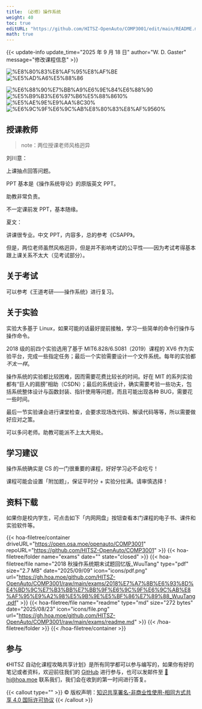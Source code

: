```yaml
---
title: （必修）操作系统
weight: 40
toc: true
editURL: "https://github.com/HITSZ-OpenAuto/COMP3001/edit/main/README.md"
math: true
---
```


{{< update-info update_time="2025 年 9 月 18 日" author="W. D. Gaster" message="修改课程信息" >}}

<!--
1. 通过 [Shields.io](https://shields.io/) 生成如下的徽章，标注课程的基本信息。
2. 请根据课程的具体内容增删仓库的子文件夹。子文件夹建议使用小写英文，如果需要附加说明，则添加 README.md。注意，添加 README 后 .gitkeep 文件仍需保留。
3. 关于课程的描述可以不止以下几个方面，酌情增删。
4. hoa.moe 生成本课程对应页面后，请将页面链接复制到 GitHub 仓库的 About/Website 中。
5. 可以在 GitHub 页面的 About/Topics 中为课程添加话题名称。
-->

<div class="hoa-badge">

![%E8%80%83%E8%AF%95%E8%AF%BE](https://img.shields.io/badge/%E8%80%83%E8%AF%95%E8%AF%BE-red)
![%E5%AD%A6%E5%88%86](https://img.shields.io/badge/%E5%AD%A6%E5%88%86-3-moccasin)

![%E6%88%90%E7%BB%A9%E6%9E%84%E6%88%90](https://img.shields.io/badge/%E6%88%90%E7%BB%A9%E6%9E%84%E6%88%90-gold)
![%E5%B9%B3%E6%97%B6%E5%88%8610%](https://img.shields.io/badge/%E5%B9%B3%E6%97%B6%E5%88%86-10%25-wheat)
![%E5%AE%9E%E9%AA%8C30%](https://img.shields.io/badge/%E5%AE%9E%E9%AA%8C-30%25-wheat)
![%E6%9C%9F%E6%9C%AB%E8%80%83%E8%AF%9560%](https://img.shields.io/badge/%E6%9C%9F%E6%9C%AB%E8%80%83%E8%AF%95-60%25-wheat)


</div>

## 授课教师

> note：两位授课老师风格迥异

刘川意：

上课抽点回答问题。

PPT 基本是《操作系统导论》的原版英文 PPT。

助教非常负责。

不一定课前发 PPT，基本随缘。

夏文：

讲课很专业。中文 PPT，内容多，总的参考《CSAPP》。

但是，两位老师虽然风格迥异，但是并不影响考试的公平性——因为考试考得基本跟上课关系不太大（见考试部分）。

## 关于考试

可以参考《王道考研——操作系统》进行复习。

## 关于实验

实验大多基于 Linux，如果可能的话最好提前接触，学习一些简单的命令行操作与操作命令。

2018 级的前四个实验选用了基于 MIT6.828/6.S081（2019）课程的 XV6 作为实验平台，完成一些指定任务；最后一个实验需要设计一个文件系统。每年的实验都*不太一样*。

操作系统的实验都比较困难，因而需要花费比较长的时间。好在 MIT 的系列实验都有“巨人的肩膀”相助（CSDN）；最后的系统设计，确实需要考验一些功夫，包括系统整体设计与函数封装、指针使用等问题，而且可能出现各种 BUG，需要花一些时间。

最后一节实验课会进行课堂检查，会要求现场改代码、解读代码等等，所以需要做好应对之策。

可以多问老师。助教可能派不上太大用处。

## 学习建议

操作系统确实是 CS 的一门很重要的课程，好好学习必不会吃亏！

课程可能会设置「附加题」，保证平时分 + 实验分拉满。请审慎选择！






## 资料下载

如果你是校内学生，可点击如下「内网网盘」按钮查看本门课程的电子书、课件和实验软件等。

{{< hoa-filetree/container driveURL="https://open.osa.moe/openauto/COMP3001" repoURL="https://github.com/HITSZ-OpenAuto/COMP3001" >}}
{{< hoa-filetree/folder name="exams" date="" state="closed" >}}
{{< hoa-filetree/file name="2018 秋操作系统期末试题回忆版_WuuTang" type="pdf" size="2.7 MB" date="2025/09/09" icon="icons/pdf.png" url="https://gh.hoa.moe/github.com/HITSZ-OpenAuto/COMP3001/raw/main/exams/2018%E7%A7%8B%E6%93%8D%E4%BD%9C%E7%B3%BB%E7%BB%9F%E6%9C%9F%E6%9C%AB%E8%AF%95%E9%A2%98%E5%9B%9E%E5%BF%86%E7%89%88_WuuTang.pdf" >}}
{{< hoa-filetree/file name="readme" type="md" size="272 bytes" date="2025/08/23" icon="icons/file.png" url="https://gh.hoa.moe/github.com/HITSZ-OpenAuto/COMP3001/raw/main/exams/readme.md" >}}
{{< /hoa-filetree/folder >}}
{{< /hoa-filetree/container >}}

## 参与

《HITSZ 自动化课程攻略共享计划》是所有同学都可以参与编写的，如果你有好的笔记或者资料，欢迎前往我们的 [GitHub](https://github.com/HITSZ-OpenAuto) 进行参与，也可以发邮件至 [📮hi@hoa.moe](mailto:hi@hoa.moe) 联系我们，我们会在收到的第一时间进行答复。

{{< callout type="" >}}
  © 版权声明：[知识共享署名-非商业性使用-相同方式共享 4.0 国际许可协议](https://creativecommons.org/licenses/by-nc-sa/4.0/)
{{< /callout >}}

